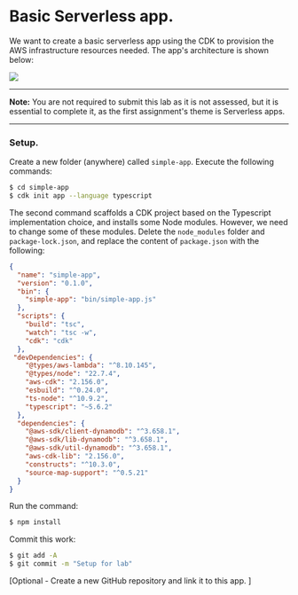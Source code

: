 # Basic Serverless app.

We want to create a basic serverless app using the CDK to provision the AWS infrastructure resources needed. The app's architecture is shown below:

![][arch]

-------------------------------------------

__Note:__ You are not required to submit this lab as it is not assessed, but it is essential to complete it, as the first assignment's theme is Serverless apps.

-----------------------------------------

### Setup.

Create a new folder (anywhere) called `simple-app`. Execute the following commands:
~~~bash
$ cd simple-app
$ cdk init app --language typescript
~~~
The second command scaffolds a CDK project based on the Typescript implementation choice, and installs some Node modules. However, we need to change some of these modules. Delete the `node_modules` folder and `package-lock.json`, and replace the content of `package.json` with the following:
~~~json
{
  "name": "simple-app",
  "version": "0.1.0",
  "bin": {
    "simple-app": "bin/simple-app.js"
  },
  "scripts": {
    "build": "tsc",
    "watch": "tsc -w",
    "cdk": "cdk"
  },
 "devDependencies": {
    "@types/aws-lambda": "^8.10.145",
    "@types/node": "22.7.4",
    "aws-cdk": "2.156.0",
    "esbuild": "^0.24.0",
    "ts-node": "^10.9.2",
    "typescript": "~5.6.2"
  },
  "dependencies": {
    "@aws-sdk/client-dynamodb": "^3.658.1",
    "@aws-sdk/lib-dynamodb": "^3.658.1",
    "@aws-sdk/util-dynamodb": "^3.658.1",
    "aws-cdk-lib": "2.156.0",
    "constructs": "^10.3.0",
    "source-map-support": "^0.5.21"
  }
}
~~~
Run the command:
~~~bash
$ npm install
~~~ 
Commit this work:
~~~bash
$ git add -A
$ git commit -m "Setup for lab"
~~~

[Optional - Create a new GitHub repository and link it to this app. ]

[arch]: ./img/arch.png
